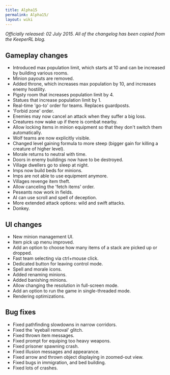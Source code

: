 ```yaml
---
title: Alpha15
permalink: Alpha15/
layout: wiki
---
```


*Officially released: 02 July 2015. All of the changelog has been copied
from the KeeperRL blog.*

Gameplay changes
----------------

-   Introduced max population limit, which starts at 10 and can be
    increased by building various rooms.
-   Minion payouts are removed.
-   Added throne, which increases max population by 10, and increases
    enemy hostility.
-   Pigsty room that increases population limit by 4.
-   Statues that increase population limit by 1.
-   Real-time 'go-to' order for teams. Replaces guardposts.
-   'Forbid zone' order.
-   Enemies may now cancel an attack when they suffer a big loss.
-   Creatures now wake up if there is combat nearby.
-   Allow locking items in minion equipment so that they don't switch
    them automatically.
-   Wolf teams are now explicitly visible.
-   Changed level gaining formula to more steep (bigger gain for killing
    a creature of higher level).
-   Morale returns to neutral with time.
-   Doors in enemy buildings now have to be destroyed.
-   Village dwellers go to sleep at night.
-   Imps now build beds for minions.
-   Imps are not able to use equipment anymore.
-   Villages revenge item theft.
-   Allow canceling the 'fetch items' order.
-   Peseants now work in fields.
-   AI can use scroll and spell of deception.
-   More extended attack options: wild and swift attacks.
-   Donkey.

UI changes
----------

-   New minion management UI.
-   Item pick up menu improved.
-   Add an option to choose how many items of a stack are picked up or
    dropped.
-   Fast team selecting via ctrl+mouse click.
-   Dedicated button for leaving control mode.
-   Spell and morale icons.
-   Added renaming minions.
-   Added banishing minions.
-   Allow changing the resolution in full-screen mode.
-   Add an option to run the game in single-threaded mode.
-   Rendering optimizations.

Bug fixes
---------

-   Fixed pathfinding slowdowns in narrow corridors.
-   Fixed the 'eyeball removal' glitch.
-   Fixed thrown item messages.
-   Fixed prompt for equiping too heavy weapons.
-   Fixed prisoner spawning crash.
-   Fixed illusion messages and appearance.
-   Fixed arrow and thrown object displaying in zoomed-out view.
-   Fixed bugs in immigration, and bed building.
-   Fixed lots of crashes.

